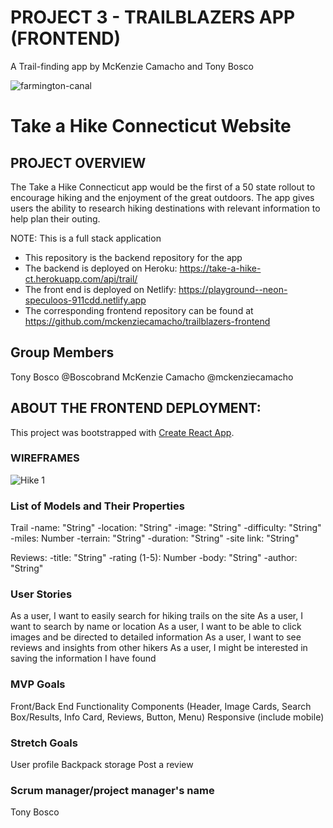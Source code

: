 # PROJECT 3 - TRAILBLAZERS APP (FRONTEND)
A Trail-finding app by McKenzie Camacho and Tony Bosco

![farmington-canal](https://user-images.githubusercontent.com/57998649/167949223-5004090f-9899-4207-849d-5acdeaba210d.jpg)

# Take a Hike Connecticut Website 

## PROJECT OVERVIEW

The Take a Hike Connecticut app would be the first of a 50 state rollout to encourage hiking and the enjoyment of the great outdoors.  The app gives users the ability to research hiking destinations with relevant information to help plan their outing.

NOTE: This is a full stack application
- This repository is the backend repository for the app 
- The backend is deployed on Heroku: https://take-a-hike-ct.herokuapp.com/api/trail/
- The front end is deployed on Netlify: https://playground--neon-speculoos-911cdd.netlify.app
- The corresponding frontend repository can be found at https://github.com/mckenziecamacho/trailblazers-frontend

## Group Members

Tony Bosco @Boscobrand
McKenzie Camacho @mckenziecamacho

## ABOUT THE FRONTEND DEPLOYMENT:

This project was bootstrapped with [Create React App](https://github.com/facebook/create-react-app).

### WIREFRAMES

![Hike 1](https://user-images.githubusercontent.com/57998649/167949928-cdae5f62-7d22-4c82-8c49-7ef6fd56a3f2.png)

### List of Models and Their Properties

Trail
-name: "String"
-location: "String"
-image: "String"
-difficulty: "String"
-miles: Number
-terrain: "String"
-duration: "String"
-site link: "String"

Reviews:
-title: "String"
-rating (1-5): Number
-body: "String"
-author: "String"


### User Stories

As a user, I want to easily search for hiking trails on the site
As a user, I want to search by name or location
As a user, I want to be able to click images and be directed to detailed information
As a user, I want to see reviews and insights from other hikers
As a user, I might be interested in saving the information I have found


### MVP Goals

Front/Back End Functionality
Components (Header, Image Cards, Search Box/Results, Info Card, Reviews, Button, Menu)
Responsive (include mobile)

### Stretch Goals

User profile
Backpack storage
Post a review

### Scrum manager/project manager's name
Tony Bosco

